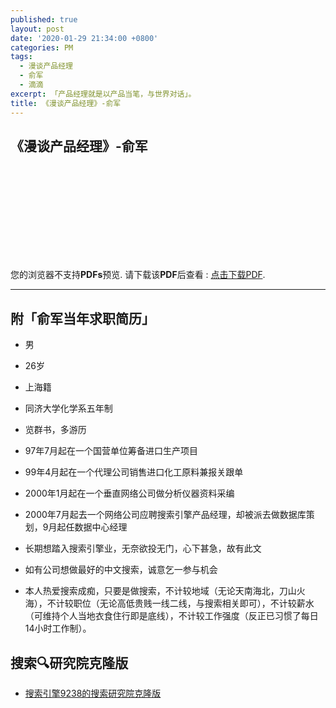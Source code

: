 ```yaml
---
published: true
layout: post
date: '2020-01-29 21:34:00 +0800'
categories: PM
tags:
  - 漫谈产品经理
  - 俞军
  - 滴滴
excerpt: 「产品经理就是以产品当笔，与世界对话」。
title: 《漫谈产品经理》-俞军
---
```

## 《漫谈产品经理》-俞军

<object data="https://www.bobinsun.cn/assets/pdf/%E6%BC%AB%E8%B0%88%E4%BA%A7%E5%93%81%E7%BB%8F%E7%90%86.pdf" type="application/pdf" width="100%" height="1000px">
    <embed src="https://www.bobinsun.cn/assets/pdf/%E6%BC%AB%E8%B0%88%E4%BA%A7%E5%93%81%E7%BB%8F%E7%90%86.pdf">
        <p>您的浏览器不支持<b>PDFs</b>预览. 请下载该<b>PDF</b>后查看 : <a href="https://www.bobinsun.cn/assets/pdf/Technologies-QA-Based-on-KG.pdf">点击下载PDF</a>.</p>
</object>

---

## 附「俞军当年求职简历」

* 男
* 26岁
* 上海籍
* 同济大学化学系五年制
* 览群书，多游历
* 97年7月起在一个国营单位筹备进口生产项目
* 99年4月起在一个代理公司销售进口化工原料兼报关跟单
* 2000年1月起在一个垂直网络公司做分析仪器资料采编
* 2000年7月起去一个网络公司应聘搜索引擎产品经理，却被派去做数据库策划，9月起任数据中心经理
* 长期想踏入搜索引擎业，无奈欲投无门，心下甚急，故有此文
* 如有公司想做最好的中文搜索，诚意乞一参与机会

* 本人热爱搜索成痴，只要是做搜索，不计较地域（无论天南海北，刀山火海），不计较职位（无论高低贵贱一线二线，与搜索相关即可），不计较薪水（可维持个人当地衣食住行即是底线），不计较工作强度（反正已习惯了每日14小时工作制）。

## 搜索🔍研究院克隆版

* [搜索引擎9238的搜索研究院克隆版](https://www.dianbo.org/9238/)

